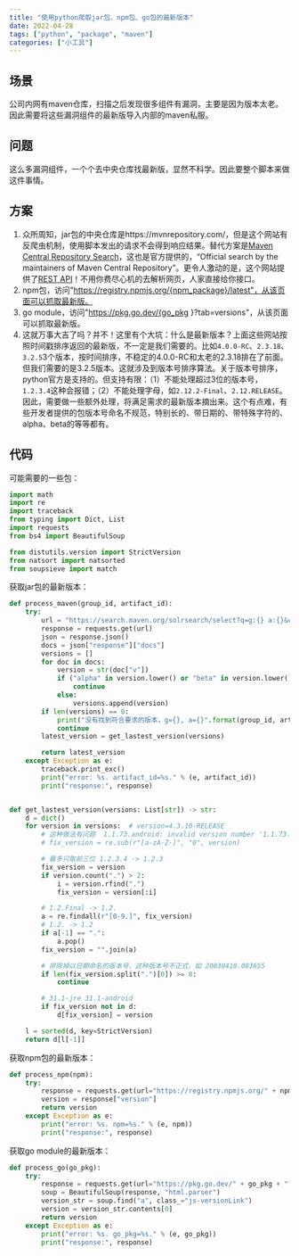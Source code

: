 ```yaml
---
title: "使用python爬取jar包、npm包、go包的最新版本"
date: 2022-04-28
tags: ["python", "package", "maven"]
categories: ["小工具"]
---
```


## 场景
公司内网有maven仓库，扫描之后发现很多组件有漏洞，主要是因为版本太老。因此需要将这些漏洞组件的最新版导入内部的maven私服。

## 问题
这么多漏洞组件，一个个去中央仓库找最新版，显然不科学。因此要整个脚本来做这件事情。

## 方案

1. 众所周知，jar包的中央仓库是https://mvnrepository.com/，但是这个网站有反爬虫机制，使用脚本发出的请求不会得到响应结果。替代方案是[Maven Central Repository Search](https://search.maven.org/)，这也是官方提供的，“Official search by the maintainers of Maven Central Repository”。更令人激动的是，这个网站提供了[REST API](https://central.sonatype.org/search/rest-api-guide/)！不用你费尽心机的去解析网页，人家直接给你接口。
2. npm包，访问"https://registry.npmjs.org/{npm_package}/latest"，从该页面可以抓取最新版。
3. go module，访问"https://pkg.go.dev/{go_pkg }?tab=versions"，从该页面可以抓取最新版。
4. 这就万事大吉了吗？并不！这里有个大坑：什么是最新版本？上面这些网站按照时间戳排序返回的最新版，不一定是我们需要的。比如`4.0.0-RC`、`2.3.18`、`3.2.5`3个版本，按时间排序，不稳定的4.0.0-RC和太老的2.3.18排在了前面。但我们需要的是3.2.5版本。这就涉及到版本号排序算法。关于版本号排序，python官方是支持的。但支持有限：（1）不能处理超过3位的版本号，`1.2.3.4`这种会报错；（2）不能处理字母，如`2.12.2-Final`、`2.12.RELEASE`。因此，需要做一些额外处理，将满足需求的最新版本摘出来。这个有点难，有些开发者提供的包版本号命名不规范，特别长的、带日期的、带特殊字符的、alpha、beta的等等都有。

## 代码

可能需要的一些包：
```python
import math
import re
import traceback
from typing import Dict, List
import requests
from bs4 import BeautifulSoup

from distutils.version import StrictVersion
from natsort import natsorted
from soupsieve import match
```


获取jar包的最新版本：
```python
def process_maven(group_id, artifact_id):
    try:
        url = "https://search.maven.org/solrsearch/select?q=g:{} a:{}&core=gav&rows=5&wt=json".format(group_id, artifact_id)
        response = requests.get(url)
        json = response.json()
        docs = json["response"]["docs"]
        versions = []
        for doc in docs:
            version = str(doc["v"])
            if ("alpha" in version.lower() or "beta" in version.lower() or "dev" in version.lower() or "rc" in version.lower() ):
                continue
            else:
                versions.append(version)
        if len(versions) == 0:
            print("没有找到符合要求的版本，g={}, a={}".format(group_id, artifact_id))
            continue
        latest_version = get_lastest_version(versions)

        return latest_version
    except Exception as e:
        traceback.print_exc()
        print("error: %s. artifact_id=%s." % (e, artifact_id))
        print("response:", response)


def get_lastest_version(versions: List[str]) -> str:
    d = dict()
    for version in versions:  # version=4.3.10-RELEASE
        # 这种做法有问题  1.1.73.android: invalid version number '1.1.73.0000000'
        # fix_version = re.sub(r"[a-zA-Z-]", "0", version)

        # 最多只取前三位 1.2.3.4 -> 1.2.3
        fix_version = version
        if version.count(".") > 2:
            i = version.rfind(".")
            fix_version = version[:i]

        # 1.2.Final -> 1.2.
        a = re.findall(r"[0-9.]", fix_version)
        # 1.2. -> 1.2
        if a[-1] == ".":
            a.pop()
        fix_version = "".join(a)

        # 排除掉以日期命名的版本号，这种版本号不正式，如 20030418.083655
        if len(fix_version.split(".")[0]) >= 8:
            continue

        # 31.1-jre 31.1-android
        if fix_version not in d:
            d[fix_version] = version

    l = sorted(d, key=StrictVersion)
    return d[l[-1]]
```


获取npm包的最新版本：
```python
def process_npm(npm):
    try:
        response = requests.get(url="https://registry.npmjs.org/" + npm + "/latest").json()
        version = response["version"]
        return version
    except Exception as e:
        print("error: %s. npm=%s." % (e, npm))
        print("response:", response)
```

获取go module的最新版本：
```python
def process_go(go_pkg):
    try:
        response = requests.get(url="https://pkg.go.dev/" + go_pkg + "?tab=versions").content
        soup = BeautifulSoup(response, "html.parser")
        version_str = soup.find("a", class_="js-versionLink")
        version = version_str.contents[0]
        return version
    except Exception as e:
        print("error: %s. go_pkg=%s." % (e, go_pkg))
        print("response:", response)
```


